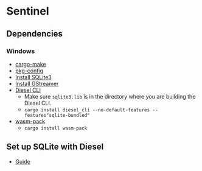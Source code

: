 # Sentinel

## Dependencies

### Windows

* [cargo-make](https://crates.io/crates/cargo-make)
* [pkg-config](https://chocolatey.org/packages/pkgconfiglite)
* [Install SQLite3](https://gist.github.com/zeljic/d8b542788b225b1bcb5fce169ee28c55)
* [Install GStreamer](https://stackoverflow.com/questions/63026758/cannot-compile-gstreamer-on-windows-because-it-is-missing-glib-2-0)
* [Diesel CLI](https://lib.rs/crates/diesel_cli)
  - Make sure `sqlite3.lib` is in the directory where you are building the Diesel CLI.
  - `cargo install diesel_cli --no-default-features --features"sqlite-bundled"`
* [wasm-pack](https://erwabook.com/intro/create-a-browser-based-frontend-ui.html)
  - `cargo install wasm-pack`

## Set up SQLite with Diesel

* [Guide](https://erwabook.com/intro/set-up-orm-database.html)
